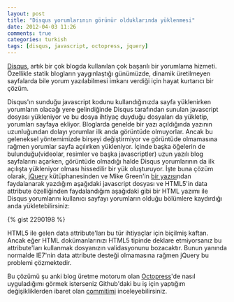 ```yaml
---
layout: post
title: "Disqus yorumlarının görünür olduklarında yüklenmesi"
date: 2012-04-03 11:26
comments: true
categories: turkish
tags: [disqus, javascript, octopress, jquery] 
---
```


[Disqus](http://disqus.com), artık bir çok blogda kullanılan çok başarılı bir yorumlama hizmeti. Özellikle statik blogların yaygınlaştığı günümüzde, dinamik üretilmeyen sayfalarda bile yorum yazılabilmesi imkanı verdiği için hayat kurtarıcı bir çözüm.

Disqus'ın sunduğu javascript kodunu kullandığınızda sayfa yüklenirken yorumların olacağı yere gelindiğinde Disqus tarafından sunulan javascript dosyası yükleniyor ve bu dosya ihtiyaç duyduğu dosyaları da yükletip, yorumları sayfaya ekliyor. Bloglarda genelde bir yazı açıldığında yazının uzunluğundan dolayı yorumlar ilk anda görüntüde olmuyorlar. Ancak bu geleneksel yöntemimizde birşeyi değiştirmiyor ve görüntüde olmamasına rağmen yorumlar sayfa açılırken yükleniyor. İçinde başka öğelerin de bulunduğu(videolar, resimler ve başka javascriptler) uzun yazılı blog sayfalarını açarken, görüntüde olmadığı halde Disqus yorumlarının da ilk açılışta yükleniyor olması hissedilir bir yük oluşturuyor. İşte buna çözüm olarak, [jQuery](http://jquery.com) kütüphanesinden ve Mike Green'in [bir yazısı](http://www.myatus.com/2011/03/20/lazy-loading-disqus-in-wordpress/)ndan faydalanarak yazdığım aşağıdaki javascript dosyası ve HTML5'in data attribute özelliğinden faydalandığım aşağıdaki gibi bir HTML yazımı ile Disqus yorumlarını kullanıcı sayfayı yorumların olduğu bölümlere kaydırdığı anda yükletebilirsiniz:

{% gist 2290198 %}

HTML5 ile gelen data attribute'ları bu tür ihtiyaçlar için biçilmiş kaftan. Ancak eğer HTML dokümanlarınızı HTML5 tipinde deklare etmiyorsanız bu attribute'ları kullanmak dosyanızın validasyonunu bozacaktır. Bunun yanında normalde IE7'nin data attribute desteği olmamasına rağmen jQuery bu problemi çözmektedir.

Bu çözümü şu anki blog üretme motorum olan [Octopress](http://octopress.org)'de nasıl uyguladığımı görmek isterseniz Github'daki bu iş için yaptığım değişikliklerden ibaret olan [commitimi](https://github.com/muratcorlu/muratcorlu.github.com/commit/381b1eb24292db1436d83deeeacdceca836e901c) inceleyebilirsiniz.
